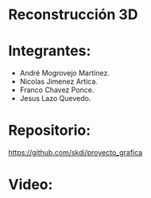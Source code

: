 # Reconstrucción 3D

# Integrantes:
- André Mogrovejo Martínez.
- Nicolas Jimenez Artica.
- Franco Chavez Ponce.
- Jesus Lazo Quevedo.

# Repositorio:
https://github.com/skdi/proyecto_grafica

# Video:
